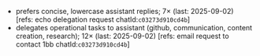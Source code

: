 - prefers concise, lowercase assistant replies; 7× (last: 2025-09-02) [refs: echo delegation request chatId:`c03273d910cd4b`]
- delegates operational tasks to assistant (github, communication, content creation, research); 12× (last: 2025-09-02) [refs: email request to contact 1bb chatId:`c03273d910cd4b`]